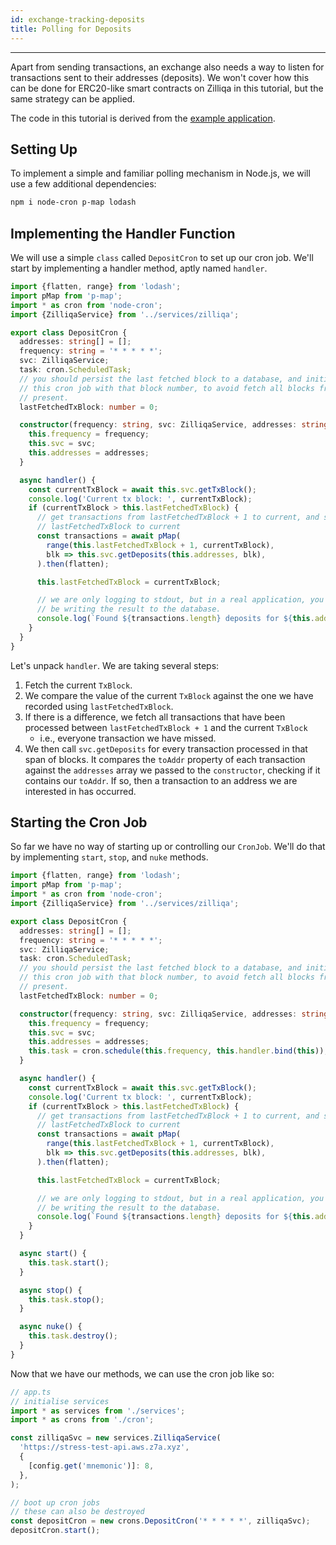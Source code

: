 ```yaml
---
id: exchange-tracking-deposits
title: Polling for Deposits
---
```


---

Apart from sending transactions, an exchange also needs a way to listen for
transactions sent to their addresses (deposits). We won't cover how this can
be done for ERC20-like smart contracts on Zilliqa in this tutorial, but the
same strategy can be applied.

The code in this tutorial is derived from the [example application](https://github.com/Zilliqa/dev-portal/blob/master/examples/exchange/src/cron/deposit.ts).

## Setting Up

To implement a simple and familiar polling mechanism in Node.js, we will use
a few additional dependencies:

```sh
npm i node-cron p-map lodash
```

## Implementing the Handler Function

We will use a simple `class` called `DepositCron` to set up our cron job.
We'll start by implementing a handler method, aptly named `handler`.

```ts
import {flatten, range} from 'lodash';
import pMap from 'p-map';
import * as cron from 'node-cron';
import {ZilliqaService} from '../services/zilliqa';

export class DepositCron {
  addresses: string[] = [];
  frequency: string = '* * * * *';
  svc: ZilliqaService;
  task: cron.ScheduledTask;
  // you should persist the last fetched block to a database, and initialise
  // this cron job with that block number, to avoid fetch all blocks from 0 to
  // present.
  lastFetchedTxBlock: number = 0;

  constructor(frequency: string, svc: ZilliqaService, addresses: string[]) {
    this.frequency = frequency;
    this.svc = svc;
    this.addresses = addresses;
  }

  async handler() {
    const currentTxBlock = await this.svc.getTxBlock();
    console.log('Current tx block: ', currentTxBlock);
    if (currentTxBlock > this.lastFetchedTxBlock) {
      // get transactions from lastFetchedTxBlock + 1 to current, and set
      // lastFetchedTxBlock to current
      const transactions = await pMap(
        range(this.lastFetchedTxBlock + 1, currentTxBlock),
        blk => this.svc.getDeposits(this.addresses, blk),
      ).then(flatten);

      this.lastFetchedTxBlock = currentTxBlock;

      // we are only logging to stdout, but in a real application, you would
      // be writing the result to the database.
      console.log(`Found ${transactions.length} deposits for ${this.addresses}`);
    }
  }
}
```

Let's unpack `handler`. We are taking several steps:

1. Fetch the current `TxBlock`.
2. We compare the value of the current `TxBlock` against the one we have
   recorded using `lastFetchedTxBlock`.
3. If there is a difference, we fetch all transactions that have been
   processed between `lastFetchedTxBlock + 1` and the current `TxBlock`
   - i.e., everyone transaction we have missed.
4. We then call `svc.getDeposits` for every transaction processed in that span
   of blocks. It compares the `toAddr` property of each transaction against
   the `addresses` array we passed to the `constructor`, checking if it
   contains our `toAddr`. If so, then a transaction to an address we are
   interested in has occurred.

## Starting the Cron Job

So far we have no way of starting up or controlling our `CronJob`. We'll do that by
implementing `start`, `stop`, and `nuke` methods.

```ts
import {flatten, range} from 'lodash';
import pMap from 'p-map';
import * as cron from 'node-cron';
import {ZilliqaService} from '../services/zilliqa';

export class DepositCron {
  addresses: string[] = [];
  frequency: string = '* * * * *';
  svc: ZilliqaService;
  task: cron.ScheduledTask;
  // you should persist the last fetched block to a database, and initialise
  // this cron job with that block number, to avoid fetch all blocks from 0 to
  // present.
  lastFetchedTxBlock: number = 0;

  constructor(frequency: string, svc: ZilliqaService, addresses: string[]) {
    this.frequency = frequency;
    this.svc = svc;
    this.addresses = addresses;
    this.task = cron.schedule(this.frequency, this.handler.bind(this));
  }

  async handler() {
    const currentTxBlock = await this.svc.getTxBlock();
    console.log('Current tx block: ', currentTxBlock);
    if (currentTxBlock > this.lastFetchedTxBlock) {
      // get transactions from lastFetchedTxBlock + 1 to current, and set
      // lastFetchedTxBlock to current
      const transactions = await pMap(
        range(this.lastFetchedTxBlock + 1, currentTxBlock),
        blk => this.svc.getDeposits(this.addresses, blk),
      ).then(flatten);

      this.lastFetchedTxBlock = currentTxBlock;

      // we are only logging to stdout, but in a real application, you would
      // be writing the result to the database.
      console.log(`Found ${transactions.length} deposits for ${this.addresses}`);
    }
  }

  async start() {
    this.task.start();
  }

  async stop() {
    this.task.stop();
  }

  async nuke() {
    this.task.destroy();
  }
}
```

Now that we have our methods, we can use the cron job like so:

```ts
// app.ts
// initialise services
import * as services from './services';
import * as crons from './cron';

const zilliqaSvc = new services.ZilliqaService(
  'https://stress-test-api.aws.z7a.xyz',
  {
    [config.get('mnemonic')]: 8,
  },
);

// boot up cron jobs
// these can also be destroyed
const depositCron = new crons.DepositCron('* * * * *', zilliqaSvc);
depositCron.start();
```